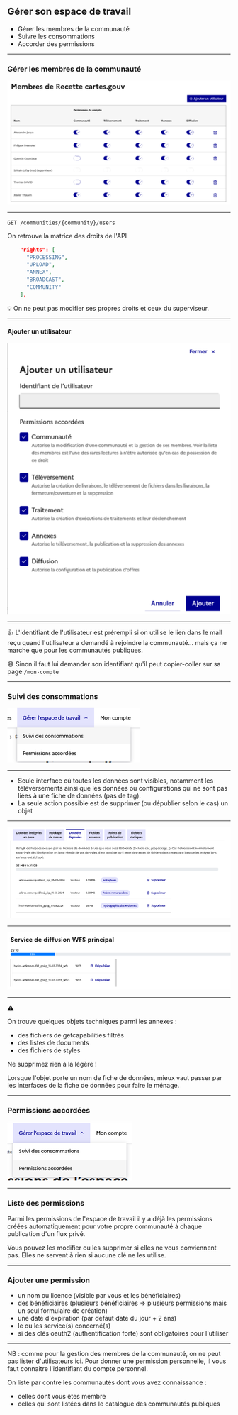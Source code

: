 
## Gérer son espace de travail

* Gérer les membres de la communauté
* Suivre les consommations
* Accorder des permissions

------

### Gérer les membres de la communauté

![Membres d'une communauté](images/membres.png)

------

```swagger
GET /communities/{community}/users
```

On retrouve la matrice des droits de l'API

```json
    "rights": [
      "PROCESSING",
      "UPLOAD",
      "ANNEX",
      "BROADCAST",
      "COMMUNITY"
    ],
```

💡 On ne peut pas modifier ses propres droits et ceux du superviseur.


------

#### Ajouter un utilisateur

![Membres d'une communauté](images/ajouter-un-utilisateur.png)

------

👍 L'identifiant de l'utilisateur est prérempli si on utilise le lien dans le mail reçu quand l'utilisateur a demandé à rejoindre la communauté... mais ça ne marche que pour les communautés publiques.

😅 Sinon il faut lui demander son identifiant qu'il peut copier-coller sur sa page `/mon-compte`

------

### Suivi des consommations

![Menu Suivi des consommations](images/menu-suivi-des-consommations.png)

------

* Seule interface où toutes les données sont visibles, notamment les téléversements ainsi que les données ou configurations qui ne sont pas liées à une fiche de données (pas de tag).
* La seule action possible est de supprimer (ou dépublier selon le cas) un objet

------

![Suivi des consommations Données Déposées](images/consommation-donnees-deposees.png)

------

![Suivi des consommations Données Déposées](images/consommation-endpoint.png)

------

⚠️

On trouve quelques objets techniques parmi les annexes :

* des fichiers de getcapabilities filtrés
* des listes de documents
* des fichiers de styles

Ne supprimez rien à la légère !

Lorsque l'objet porte un nom de fiche de données, mieux vaut passer par les interfaces de la fiche de données pour faire le ménage.

------

### Permissions accordées

![Menu Permissions accordées](images/menu-permissions-accordees.png)

------

### Liste des permissions

Parmi les permissions de l'espace de travail il y a déjà les permissions créées automatiquement pour votre propre communauté à chaque publication d'un flux privé.

Vous pouvez les modifier ou les supprimer si elles ne vous conviennent pas. Elles ne servent à rien si aucune clé ne les utilise.

------

### Ajouter une permission

* un nom ou licence (visible par vous et les bénéficiaires)
* des bénéficiaires (plusieurs bénéficiaires => plusieurs permissions mais un seul formulaire de création)
* une date d'expiration (par défaut date du jour + 2 ans)
* le ou les service(s) concerné(s)
* si des clés oauth2 (authentification forte) sont obligatoires pour l'utiliser

------

NB : comme pour la gestion des membres de la communauté, on ne peut pas lister d'utilisateurs ici. Pour donner une permission personnelle, il vous faut connaitre l'identifiant du compte personnel.

On liste par contre les communautés dont vous avez connaissance :

* celles dont vous êtes membre
* celles qui sont listées dans le catalogue des communautés publiques